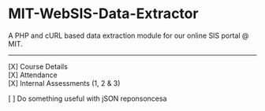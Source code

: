 # MIT-WebSIS-Data-Extractor

A PHP and cURL based data extraction module for our online SIS portal @ MIT.

---

[X] Course Details  
[X] Attendance  
[X] Internal Assessments (1, 2 & 3)  

[  ] Do something useful with jSON reponsoncesa 
